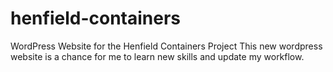 # henfield-containers
WordPress Website for the Henfield Containers Project
This new wordpress website is a chance for me to learn new skills and update my workflow. 